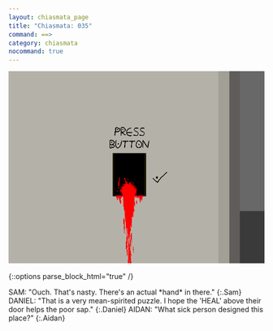 ```yaml
---
layout: chiasmata_page
title: "Chiasmata: 035"
command: ==>
category: chiasmata
nocommand: true
---
```


![035](/chiasmata/images/narrative/034.png)

{::options parse_block_html="true" /}
<div class="dialogue">
SAM: "Ouch. That's nasty. There's an actual *hand* in there."
{:.Sam}
DANIEL: "That is a very mean-spirited puzzle. I hope the 'HEAL' above their door helps the poor sap."
{:.Daniel}
AIDAN: "What sick person designed this place?"
{:.Aidan}
</div>
